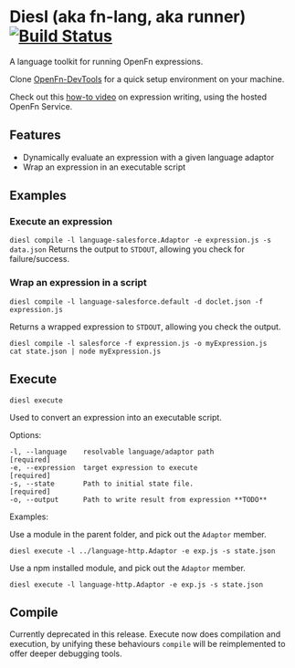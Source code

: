 Diesl (aka fn-lang, aka runner) [![Build Status](https://travis-ci.org/OpenFn/fn-lang.svg?branch=master)](https://travis-ci.org/OpenFn/fn-lang)
=====

A language toolkit for running OpenFn expressions.

Clone [OpenFn-DevTools](https://github.com/OpenFn/openfn-devtools) for a quick setup environment on your machine.

Check out this [how-to video](https://www.youtube.com/watch?v=aLo9xBrfdCI) on expression writing, using the hosted OpenFn Service.

Features
--------

* Dynamically evaluate an expression with a given language adaptor
* Wrap an expression in an executable script

Examples
--------

### Execute an expression

`diesl compile -l language-salesforce.Adaptor -e expression.js -s data.json`
Returns the output to `STDOUT`, allowing you check for failure/success.

### Wrap an expression in a script

`diesl compile -l language-salesforce.default -d doclet.json -f expression.js`

Returns a wrapped expression to `STDOUT`, allowing you check the output.

```
diesl compile -l salesforce -f expression.js -o myExpression.js
cat state.json | node myExpression.js
```

Execute
-------

`diesl execute`

Used to convert an expression into an executable script.

Options:
```
-l, --language    resolvable language/adaptor path                [required]
-e, --expression  target expression to execute                    [required]
-s, --state       Path to initial state file.                     [required]
-o, --output      Path to write result from expression **TODO**
```

Examples:

Use a module in the parent folder, and pick out the `Adaptor` member.
```
diesl execute -l ../language-http.Adaptor -e exp.js -s state.json
```

Use a npm installed module, and pick out the `Adaptor` member.
```
diesl execute -l language-http.Adaptor -e exp.js -s state.json
```

Compile
-------

Currently deprecated in this release.
Execute now does compilation and execution, by unifying these behaviours
`compile` will be reimplemented to offer deeper debugging tools.
